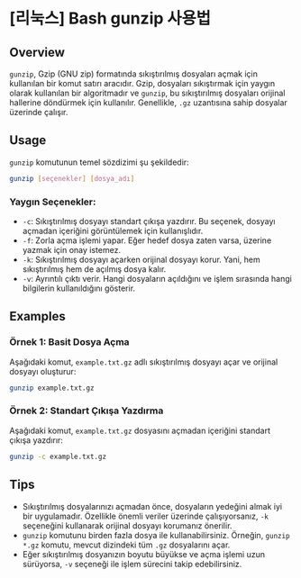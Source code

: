 # [리눅스] Bash gunzip 사용법

## Overview
`gunzip`, Gzip (GNU zip) formatında sıkıştırılmış dosyaları açmak için kullanılan bir komut satırı aracıdır. Gzip, dosyaları sıkıştırmak için yaygın olarak kullanılan bir algoritmadır ve `gunzip`, bu sıkıştırılmış dosyaları orijinal hallerine döndürmek için kullanılır. Genellikle, `.gz` uzantısına sahip dosyalar üzerinde çalışır.

## Usage
`gunzip` komutunun temel sözdizimi şu şekildedir:

```bash
gunzip [seçenekler] [dosya_adı]
```

### Yaygın Seçenekler:
- `-c`: Sıkıştırılmış dosyayı standart çıkışa yazdırır. Bu seçenek, dosyayı açmadan içeriğini görüntülemek için kullanışlıdır.
- `-f`: Zorla açma işlemi yapar. Eğer hedef dosya zaten varsa, üzerine yazmak için onay istemez.
- `-k`: Sıkıştırılmış dosyayı açarken orijinal dosyayı korur. Yani, hem sıkıştırılmış hem de açılmış dosya kalır.
- `-v`: Ayrıntılı çıktı verir. Hangi dosyaların açıldığını ve işlem sırasında hangi bilgilerin kullanıldığını gösterir.

## Examples
### Örnek 1: Basit Dosya Açma
Aşağıdaki komut, `example.txt.gz` adlı sıkıştırılmış dosyayı açar ve orijinal dosyayı oluşturur:

```bash
gunzip example.txt.gz
```

### Örnek 2: Standart Çıkışa Yazdırma
Aşağıdaki komut, `example.txt.gz` dosyasını açmadan içeriğini standart çıkışa yazdırır:

```bash
gunzip -c example.txt.gz
```

## Tips
- Sıkıştırılmış dosyalarınızı açmadan önce, dosyaların yedeğini almak iyi bir uygulamadır. Özellikle önemli veriler üzerinde çalışıyorsanız, `-k` seçeneğini kullanarak orijinal dosyayı korumanız önerilir.
- `gunzip` komutunu birden fazla dosya ile kullanabilirsiniz. Örneğin, `gunzip *.gz` komutu, mevcut dizindeki tüm `.gz` dosyalarını açar.
- Eğer sıkıştırılmış dosyanızın boyutu büyükse ve açma işlemi uzun sürüyorsa, `-v` seçeneği ile işlem sürecini takip edebilirsiniz.
